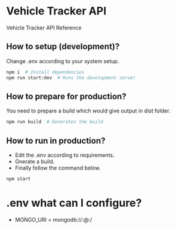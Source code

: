 # Vehicle Tracker API

Vehicle Tracker API Reference

## How to setup (development)?

Change .env according to your system setup.

```bash
npm i  # Install dependencies
npm run start:dev  # Runs the development server
```

## How to prepare for production?

You need to prepare a build which would give output in dist folder.

```bash
npm run build  # Generates the build
```

## How to run in production?

- Edit the .env according to requirements.
- Gnerate a build.
- Finally follow the command below.

```bash
npm start
```

# .env what can I configure?

- MONGO_URI = mongodb://<username>:<password>@<host>:<port>/<dbname>

